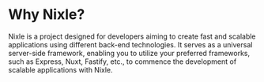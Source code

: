 # Why Nixle?

Nixle is a project designed for developers aiming to create fast and scalable applications using different back-end technologies. It serves as a universal server-side framework, enabling you to utilize your preferred frameworks, such as Express, Nuxt, Fastify, etc., to commence the development of scalable applications with Nixle.
